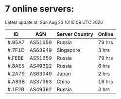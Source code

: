 # 7 online servers:

Latest update at: Sun Aug 23 10:10:08 UTC 2020

| ID | ASN | Server Country | Online |
| -- | --- | -------------- | ------ |
| #.95A7 | AS51659 | Russia | 79 hrs |
| #.7F1D | AS63949 | Singapore | 3 hrs |
| #.FEBE | AS51659 | Russia | 79 hrs |
| #.8AE5 | AS49392 | Russia | 6 hrs |
| #.2A79 | AS63949 | Japan | 2 hrs |
| #.A89B | AS37963 | China | 16 hrs |
| #.1F2B | AS49392 | Russia | 3 hrs |


